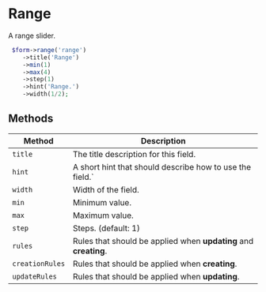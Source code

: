 # Range

A range slider.

```php
 $form->range('range')
    ->title('Range')
    ->min(1)
    ->max(4)
    ->step(1)
    ->hint('Range.')
    ->width(1/2);
```

## Methods

| Method          | Description                                                      |
| --------------- | ---------------------------------------------------------------- |
| `title`         | The title description for this field.                            |
| `hint`          | A short hint that should describe how to use the field.`         |
| `width`         | Width of the field.                                              |
| `min`           | Minimum value.                                                   |
| `max`           | Maximum value.                                                   |
| `step`          | Steps. (default: 1)                                              |
| `rules`         | Rules that should be applied when **updating** and **creating**. |
| `creationRules` | Rules that should be applied when **creating**.                  |
| `updateRules`   | Rules that should be applied when **updating**.                  |
